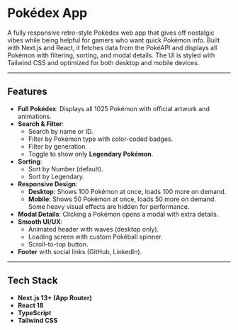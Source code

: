 # Pokédex App

A fully responsive retro-style Pokédex web app that gives off nostalgic vibes while being helpful for gamers who want quick Pokémon info. Built with Next.js and React, it fetches data from the PokéAPI
 and displays all Pokémon with filtering, sorting, and modal details. The UI is styled with Tailwind CSS and optimized for both desktop and mobile devices.

---

## Features

- **Full Pokédex**: Displays all 1025 Pokémon with official artwork and animations.
- **Search & Filter**:
  - Search by name or ID.
  - Filter by Pokémon type with color-coded badges.
  - Filter by generation.
  - Toggle to show only **Legendary Pokémon**.
- **Sorting**:
  - Sort by Number (default).
  - Sort by Legendary.
- **Responsive Design**:
  - **Desktop**: Shows 100 Pokémon at once, loads 100 more on demand.
  - **Mobile**: Shows 50 Pokémon at once, loads 50 more on demand. Some heavy visual effects are hidden for performance.
- **Modal Details**: Clicking a Pokémon opens a modal with extra details.
- **Smooth UI/UX**:
  - Animated header with waves (desktop only).
  - Loading screen with custom Pokéball spinner.
  - Scroll-to-top button.
- **Footer** with social links (GitHub, LinkedIn).

---

## Tech Stack

- **Next.js 13+ (App Router)**
- **React 18**
- **TypeScript**
- **Tailwind CSS**



